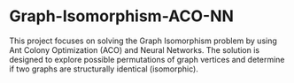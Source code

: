 # Graph-Isomorphism-ACO-NN
This project focuses on solving the Graph Isomorphism problem by using Ant Colony Optimization (ACO) and Neural Networks. The solution is designed to explore possible permutations of graph vertices and determine if two graphs are structurally identical (isomorphic).
